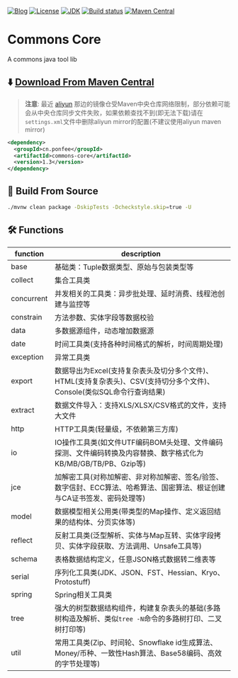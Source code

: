 [![Blog](https://img.shields.io/badge/blog-@Ponfee-informational.svg?logo=Pelican)](http://www.ponfee.cn)
[![License](https://img.shields.io/badge/license-Apache--2.0-green.svg)](https://www.apache.org/licenses/LICENSE-2.0.html)
[![JDK](https://img.shields.io/badge/jdk-8+-green.svg)](https://www.oracle.com/java/technologies/downloads/#java8)
[![Build status](https://github.com/ponfee/commons-core/workflows/build-with-maven/badge.svg)](https://github.com/ponfee/commons-core/actions)
[![Maven Central](https://img.shields.io/badge/maven--central-1.3-orange.svg?style=plastic&logo=apachemaven)](https://central.sonatype.com/artifact/cn.ponfee/commons-core/1.3)

# Commons Core

A commons java tool lib

## ⬇️ [Download From Maven Central](https://central.sonatype.com/artifact/cn.ponfee/commons-core/1.3)

> **注意**: 最近 [aliyun](https://developer.aliyun.com/mvn/search) 那边的镜像仓受Maven中央仓库网络限制，部分依赖可能会从中央仓库同步文件失败，如果依赖查找不到(即无法下载)请在`settings.xml`文件中删除aliyun mirror的配置(不建议使用aliyun maven mirror)

```xml
<dependency>
  <groupId>cn.ponfee</groupId>
  <artifactId>commons-core</artifactId>
  <version>1.3</version>
</dependency>
```

## 🔄 Build From Source

```bash
./mvnw clean package -DskipTests -Dcheckstyle.skip=true -U
```

## 🛠️ Functions
| **function** |                                           **description**                                                |
| ------------ | -------------------------------------------------------------------------------------------------------- |
| base         | 基础类：Tuple数据类型、原始与包装类型等                                                                        |
| collect      | 集合工具类                                                                                                 |
| concurrent   | 并发相关的工具类：异步批处理、延时消费、线程池创建与监控等                                                         |
| constrain    | 方法参数、实体字段等数据校验                                                                                  |
| data         | 多数据源组件，动态增加数据源                                                                                  |
| date         | 时间工具类(支持各种时间格式的解析，时间周期处理)                                                                 |
| exception    | 异常工具类                                                                                                 |
| export       | 数据导出为Excel(支持复杂表头及切分多个文件)、HTML(支持复杂表头)、CSV(支持切分多个文件)、Console(类似SQL命令行查询结果)  |
| extract      | 数据文件导入：支持XLS/XLSX/CSV格式的文件，支持大文件                                                            |
| http         | HTTP工具类(轻量级，不依赖第三方库)                                                                            |
| io           | IO操作工具类(如文件UTF编码BOM头处理、文件编码探测、文件编码转换及内容替换、数字格式化为KB/MB/GB/TB/PB、Gzip等)         |
| jce          | 加解密工具(对称加解密、非对称加解密、签名/验签、数字信封、ECC算法、哈希算法、国密算法、根证创建与CA证书签发、密码处理等)    |
| model        | 数据模型相关公用类(带类型的Map操作、定义返回结果的结构体、分页实体等)                                               |
| reflect      | 反射工具类(泛型解析、实体与Map互转、实体字段拷贝、实体字段获取、方法调用、Unsafe工具等)                               |
| schema       | 表格数据结构定义，任意JSON格式数据转二维表等                                                                    |
| serial       | 序列化工具类(JDK、JSON、FST、Hessian、Kryo、Protostuff)                                                      |
| spring       | Spring相关工具类                                                                                           |
| tree         | 强大的树型数据结构组件，构建复杂表头的基础(多路树构造及解析、类似`tree -N`命令的多路树打印、二叉树打印等)                |
| util         | 常用工具类(Zip、时间轮、Snowflake id生成算法、Money/币种、一致性Hash算法、Base58编码、高效的字节处理等)              |
